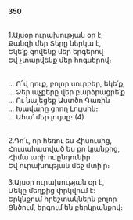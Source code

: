 **350**

\
1.Այսօր ուրախության օր է,\
Քանզի մեր Տերը ներկա է,\
Եկե՛ք գովենք մեր երգերով\
Եվ չտարվենք մեր հոգսերով։

\
 ... Ո՜վ դուք, բոլոր սուրբեր, եկե՛ք,\
 ... Ձեր աչքերը վեր բարձրացրե՛ք\
 ... Ու նայեցեք Աստծո Գառին\
 ... Խավարը ցրող Լույսին։\
 ... Ահա՛ մեր լույսը։ (4)

\
2.Դո՛ւ, որ հեռու ես Հիսուսից,\
Հուսահատված ես քո կյանքից,\
Հիմա արի ու ընդունիր\
Եվ ուրախության մեջ մտի՛ր։\
\
3.Այսօր ուրախության օր է,\
Մեկը մեղքից փրկվում է:\
Երկնքում հրեշտակներն բոլոր\
Ցնծում, երգում են բերկրանքով։
